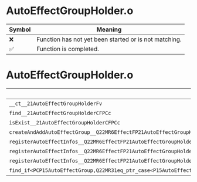 # AutoEffectGroupHolder.o
| Symbol | Meaning 
| ------------- | ------------- 
| :x: | Function has not yet been started or is not matching. 
| :white_check_mark: | Function is completed. 


# AutoEffectGroupHolder.o
| Symbol | Decompiled? |
| ------------- | ------------- |
| `__ct__21AutoEffectGroupHolderFv` | :x: |
| `find__21AutoEffectGroupHolderCFPCc` | :x: |
| `isExist__21AutoEffectGroupHolderCFPCc` | :x: |
| `createAndAddAutoEffectGroup__Q22MR6EffectFP21AutoEffectGroupHolderPCc` | :x: |
| `registerAutoEffectInfos__Q22MR6EffectFP21AutoEffectGroupHolderP12EffectKeeperPC9LiveActorPCc` | :x: |
| `registerAutoEffectInfos__Q22MR6EffectFP21AutoEffectGroupHolderP16PaneEffectKeeperPC11LayoutActorPCc` | :x: |
| `registerAutoEffectInfos__Q22MR6EffectFP21AutoEffectGroupHolderP22MultiSceneEffectKeeperPC15MultiSceneActorPCc` | :x: |
| `find_if<PCP15AutoEffectGroup,Q22MR31eq_ptr_case<P15AutoEffectGroup>>__3stdFPCP15AutoEffectGroupPCP15AutoEffectGroupQ22MR31eq_ptr_case<P15AutoEffectGroup>_PCP15AutoEffectGroup` | :x: |
